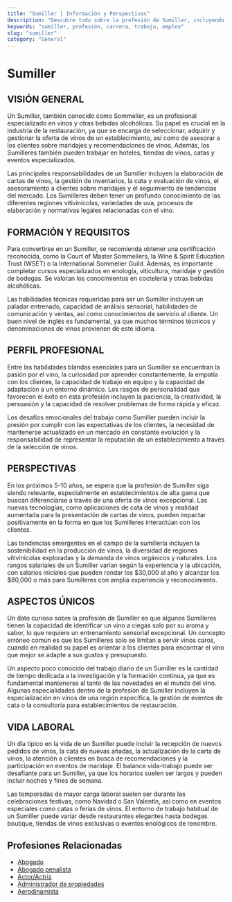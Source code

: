 ```yaml
---
title: "Sumiller | Información y Perspectivas"
description: "Descubre todo sobre la profesión de Sumiller, incluyendo responsabilidades, requisitos y oportunidades."
keywords: "sumiller, profesión, carrera, trabajo, empleo"
slug: "sumiller"
category: "General"
---
```


# Sumiller

## VISIÓN GENERAL

Un Sumiller, también conocido como Sommelier, es un profesional especializado en vinos y otras bebidas alcohólicas. Su papel es crucial en la industria de la restauración, ya que se encarga de seleccionar, adquirir y gestionar la oferta de vinos de un establecimiento, así como de asesorar a los clientes sobre maridajes y recomendaciones de vinos. Además, los Sumilleres también pueden trabajar en hoteles, tiendas de vinos, catas y eventos especializados.

Las principales responsabilidades de un Sumiller incluyen la elaboración de cartas de vinos, la gestión de inventarios, la cata y evaluación de vinos, el asesoramiento a clientes sobre maridajes y el seguimiento de tendencias del mercado. Los Sumilleres deben tener un profundo conocimiento de las diferentes regiones vitivinícolas, variedades de uva, procesos de elaboración y normativas legales relacionadas con el vino.

## FORMACIÓN Y REQUISITOS

Para convertirse en un Sumiller, se recomienda obtener una certificación reconocida, como la Court of Master Sommeliers, la Wine & Spirit Education Trust (WSET) o la International Sommelier Guild. Además, es importante completar cursos especializados en enología, viticultura, maridaje y gestión de bodegas. Se valoran los conocimientos en coctelería y otras bebidas alcohólicas.

Las habilidades técnicas requeridas para ser un Sumiller incluyen un paladar entrenado, capacidad de análisis sensorial, habilidades de comunicación y ventas, así como conocimientos de servicio al cliente. Un buen nivel de inglés es fundamental, ya que muchos términos técnicos y denominaciones de vinos provienen de este idioma.

## PERFIL PROFESIONAL

Entre las habilidades blandas esenciales para un Sumiller se encuentran la pasión por el vino, la curiosidad por aprender constantemente, la empatía con los clientes, la capacidad de trabajo en equipo y la capacidad de adaptación a un entorno dinámico. Los rasgos de personalidad que favorecen el éxito en esta profesión incluyen la paciencia, la creatividad, la persuasión y la capacidad de resolver problemas de forma rápida y eficaz.

Los desafíos emocionales del trabajo como Sumiller pueden incluir la presión por cumplir con las expectativas de los clientes, la necesidad de mantenerse actualizado en un mercado en constante evolución y la responsabilidad de representar la reputación de un establecimiento a través de la selección de vinos.

## PERSPECTIVAS

En los próximos 5-10 años, se espera que la profesión de Sumiller siga siendo relevante, especialmente en establecimientos de alta gama que buscan diferenciarse a través de una oferta de vinos excepcional. Las nuevas tecnologías, como aplicaciones de cata de vinos y realidad aumentada para la presentación de cartas de vinos, pueden impactar positivamente en la forma en que los Sumilleres interactúan con los clientes.

Las tendencias emergentes en el campo de la sumillería incluyen la sostenibilidad en la producción de vinos, la diversidad de regiones vitivinícolas exploradas y la demanda de vinos orgánicos y naturales. Los rangos salariales de un Sumiller varían según la experiencia y la ubicación, con salarios iniciales que pueden rondar los $30,000 al año y alcanzar los $80,000 o más para Sumilleres con amplia experiencia y reconocimiento.

## ASPECTOS ÚNICOS

Un dato curioso sobre la profesión de Sumiller es que algunos Sumilleres tienen la capacidad de identificar un vino a ciegas solo por su aroma y sabor, lo que requiere un entrenamiento sensorial excepcional. Un concepto erróneo común es que los Sumilleres solo se limitan a servir vinos caros, cuando en realidad su papel es orientar a los clientes para encontrar el vino que mejor se adapte a sus gustos y presupuesto.

Un aspecto poco conocido del trabajo diario de un Sumiller es la cantidad de tiempo dedicada a la investigación y la formación continua, ya que es fundamental mantenerse al tanto de las novedades en el mundo del vino. Algunas especialidades dentro de la profesión de Sumiller incluyen la especialización en vinos de una región específica, la gestión de eventos de cata o la consultoría para establecimientos de restauración.

## VIDA LABORAL

Un día típico en la vida de un Sumiller puede incluir la recepción de nuevos pedidos de vinos, la cata de nuevas añadas, la actualización de la carta de vinos, la atención a clientes en busca de recomendaciones y la participación en eventos de maridaje. El balance vida-trabajo puede ser desafiante para un Sumiller, ya que los horarios suelen ser largos y pueden incluir noches y fines de semana.

Las temporadas de mayor carga laboral suelen ser durante las celebraciones festivas, como Navidad o San Valentín, así como en eventos especiales como catas o ferias de vinos. El entorno de trabajo habitual de un Sumiller puede variar desde restaurantes elegantes hasta bodegas boutique, tiendas de vinos exclusivas o eventos enológicos de renombre.
## Profesiones Relacionadas

- [Abogado](/profesiones/abogado/)
- [Abogado penalista](/profesiones/abogado-penalista/)
- [Actor/Actriz](/profesiones/actor-actriz/)
- [Administrador de propiedades](/profesiones/administrador-de-propiedades/)
- [Aerodinamista](/profesiones/aerodinamista/)

